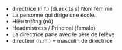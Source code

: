 - directrice (n.f.)	[di.ʁɛk.tʁis]	Nom féminin
- La personne qui dirige une école.
- Hiệu trưởng (nữ)
- Headmistress / Principal (female)
- La directrice parle avec le père de l’élève.
- directeur (n.m.) = masculin de directrice